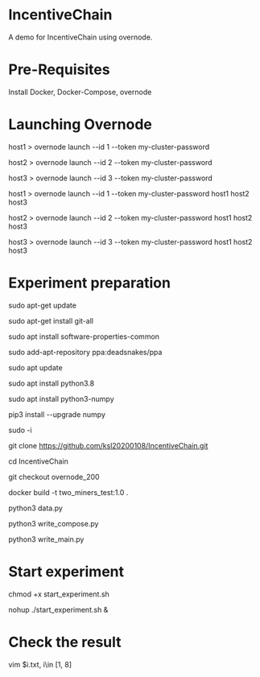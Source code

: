 # IncentiveChain
A demo for IncentiveChain using overnode.

# Pre-Requisites

Install Docker, Docker-Compose, overnode

# Launching Overnode

host1 > overnode launch --id 1 --token my-cluster-password

host2 > overnode launch --id 2 --token my-cluster-password

host3 > overnode launch --id 3 --token my-cluster-password

host1 > overnode launch --id 1 --token my-cluster-password host1 host2 host3

host2 > overnode launch --id 2 --token my-cluster-password host1 host2 host3

host3 > overnode launch --id 3 --token my-cluster-password host1 host2 host3


# Experiment preparation
sudo apt-get update

sudo apt-get install git-all

sudo apt install software-properties-common

sudo add-apt-repository ppa:deadsnakes/ppa

sudo apt update

sudo apt install python3.8

sudo apt install python3-numpy

pip3 install --upgrade numpy

sudo -i

git clone https://github.com/ksl20200108/IncentiveChain.git

cd IncentiveChain

git checkout overnode_200

docker build -t two_miners_test:1.0 .

python3 data.py

python3 write_compose.py

python3 write_main.py

# Start experiment

chmod +x start_experiment.sh

nohup ./start_experiment.sh &

# Check the result

vim $i.txt, i\in [1, 8]
